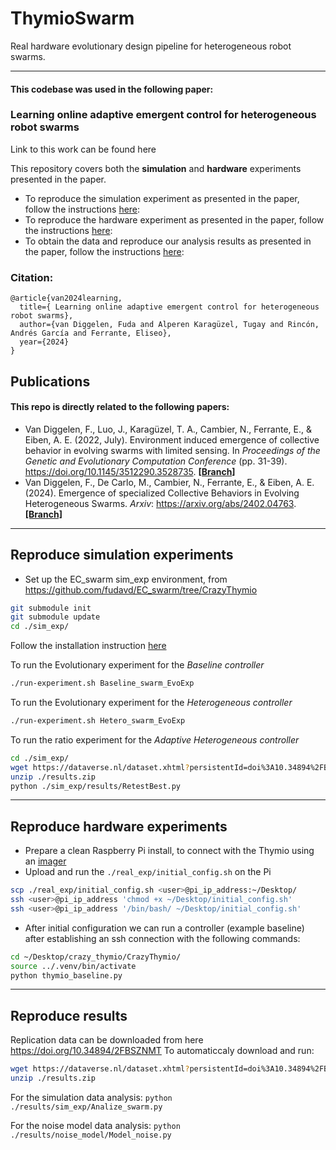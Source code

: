 # ThymioSwarm
Real hardware evolutionary design pipeline for heterogeneous robot swarms.

------
#### This codebase was used in the following paper:
### Learning online adaptive emergent control for heterogeneous robot swarms

Link to this work can be found here

This repository covers both the **simulation** and **hardware** experiments presented in the paper.

* To reproduce the simulation experiment as presented in the paper, follow the instructions [here](#reproduce-simulation-experiments):
* To reproduce the hardware experiment as presented in the paper, follow the instructions [here](#reproduce-hardware-experiments):
* To obtain the data and reproduce our analysis results as presented in the paper, follow the instructions [here](#reproduce-results):



### Citation:
```
@article{van2024learning,
  title={ Learning online adaptive emergent control for heterogeneous robot swarms},
  author={van Diggelen, Fuda and Alperen Karagüzel, Tugay and Rincón, Andrés García and Ferrante, Eliseo},
  year={2024}
}
```

Publications
------
#### This repo is directly related to the following papers:
* Van Diggelen, F., Luo, J., Karagüzel, T. A., Cambier, N., Ferrante, E., & Eiben, A. E. (2022, July). Environment induced emergence of collective behavior in evolving swarms with limited sensing. In _Proceedings of the Genetic and Evolutionary Computation Conference_ (pp. 31-39). https://doi.org/10.1145/3512290.3528735. [**[Branch]**](https://github.com/fudavd/EC_swarm/tree/GECCO_2022)
* Van Diggelen, F., De Carlo, M., Cambier, N., Ferrante, E., & Eiben, A. E. (2024). Emergence of specialized Collective Behaviors in Evolving Heterogeneous Swarms. _Arxiv_: https://arxiv.org/abs/2402.04763. [**[Branch]**](https://github.com/fudavd/EC_swarm/tree/GECCO_2024)

---------------
## Reproduce simulation experiments
- Set up the EC_swarm sim_exp environment, from https://github.com/fudavd/EC_swarm/tree/CrazyThymio
```bash
git submodule init
git submodule update
cd ./sim_exp/ 
```
Follow the installation instruction [here](https://github.com/fudavd/EC_swarm/tree/CrazyThymio?tab=readme-ov-file#installation)

To run the Evolutionary experiment for the _Baseline controller_
```bash
./run-experiment.sh Baseline_swarm_EvoExp
```
To run the Evolutionary experiment for the _Heterogeneous controller_
```bash
./run-experiment.sh Hetero_swarm_EvoExp
```
To run the ratio experiment for the _Adaptive Heterogeneous controller_
```bash
cd ./sim_exp/
wget https://dataverse.nl/dataset.xhtml?persistentId=doi%3A10.34894%2FBSZNMT#
unzip ./results.zip
python ./sim_exp/results/RetestBest.py
```
--------------
## Reproduce hardware experiments
- Prepare a clean Raspberry Pi install, to connect with the Thymio using an [imager](https://www.raspberrypi.com/software/)
- Upload and run the `./real_exp/initial_config.sh` on the Pi
```bash
scp ./real_exp/initial_config.sh <user>@pi_ip_address:~/Desktop/
ssh <user>@pi_ip_address 'chmod +x ~/Desktop/initial_config.sh'
ssh <user>@pi_ip_address '/bin/bash/ ~/Desktop/initial_config.sh'
```

- After initial configuration we can run a controller (example baseline) after establishing an ssh connection with the following commands:
```bash
cd ~/Desktop/crazy_thymio/CrazyThymio/
source ../.venv/bin/activate 
python thymio_baseline.py
```

-------
## Reproduce results
Replication data can be downloaded from here https://doi.org/10.34894/2FBSZNMT
To automaticcaly download and run:
```bash
wget https://dataverse.nl/dataset.xhtml?persistentId=doi%3A10.34894%2FBSZNMT#
unzip ./results.zip
```
For the simulation data analysis:
`python ./results/sim_exp/Analize_swarm.py`

For the noise model data analysis:
`python ./results/noise_model/Model_noise.py`

